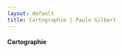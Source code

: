 ```yaml
---
layout: default
title: Cartographie | Paule Gilbert
---
```

<section class="portfolio-item">
	<h4>Cartographie</h4>
	<div class="photo-main" style="background: url(main.jpg)"></div>
	<p class="photo-credit"></p>
	<p class="work-description"></p>
</section>